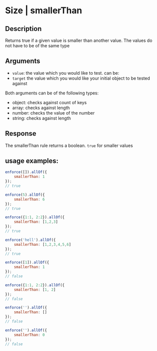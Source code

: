 # Size | smallerThan

## Description
Returns true if a given value is smaller than another value. The values do not have to be of the same type

## Arguments
* `value`: the value which you would like to test. can be:
* `target` the value which you would like your initial object to be tested against

Both arguments can be of the following types:
* object: checks against count of keys
* array: checks against length
* number: checks the value of the number
* string: checks against length

## Response
The smallerThan rule returns a boolean. `true` for smaller values

## usage examples:

```js
enforce([]).allOf({
    smallerThan: 1
});
// true
```

```js
enforce(5).allOf({
    smallerThan: 6
});
// true
```

```js
enforce({1:1, 2:2}).allOf({
    smallerThan: [1,2,3]
});
// true
```

```js
enforce('hell').allOf({
    smallerThan: [1,2,3,4,5,6]
});
// true
```

```js
enforce([1]).allOf({
    smallerThan: 1
});
// false
```

```js
enforce({1:1, 2:2}).allOf({
    smallerThan: [1, 2]
});
// false
```

```js
enforce('').allOf({
    smallerThan: []
});
// false
```

```js
enforce('').allOf({
    smallerThan: 0
});
// false
```